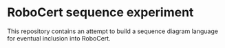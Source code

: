 # RoboCert sequence experiment

This repository contains an attempt to build a sequence diagram language
for eventual inclusion into RoboCert.
